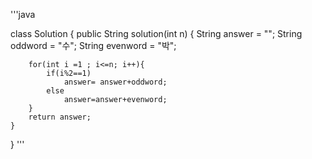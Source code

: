 '''java


class Solution {
    public String solution(int n) {
        String answer = "";
        String oddword = "수";
        String evenword = "박";
        
        for(int i =1 ; i<=n; i++){
            if(i%2==1)
                answer= answer+oddword;
            else
                answer=answer+evenword;
        }
        return answer;
    }
}
'''
